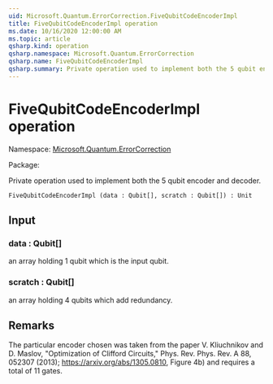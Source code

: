 ```yaml
---
uid: Microsoft.Quantum.ErrorCorrection.FiveQubitCodeEncoderImpl
title: FiveQubitCodeEncoderImpl operation
ms.date: 10/16/2020 12:00:00 AM
ms.topic: article
qsharp.kind: operation
qsharp.namespace: Microsoft.Quantum.ErrorCorrection
qsharp.name: FiveQubitCodeEncoderImpl
qsharp.summary: Private operation used to implement both the 5 qubit encoder and decoder.
---
```


# FiveQubitCodeEncoderImpl operation

Namespace: [Microsoft.Quantum.ErrorCorrection](xref:Microsoft.Quantum.ErrorCorrection)

Package: [](https://nuget.org/packages/)


Private operation used to implement both the 5 qubit encoder and decoder.

```Q#
FiveQubitCodeEncoderImpl (data : Qubit[], scratch : Qubit[]) : Unit
```


## Input

### data : Qubit[]

an array holding 1 qubit which is the input qubit.


### scratch : Qubit[]

an array holding 4 qubits which add redundancy.



## Remarks

The particular encoder chosen was taken from the paper V. Kliuchnikov and D. Maslov, "Optimization of Clifford Circuits,"Phys. Rev. Phys. Rev. A 88, 052307 (2013); https://arxiv.org/abs/1305.0810, Figure 4b) and requires a total of 11 gates.